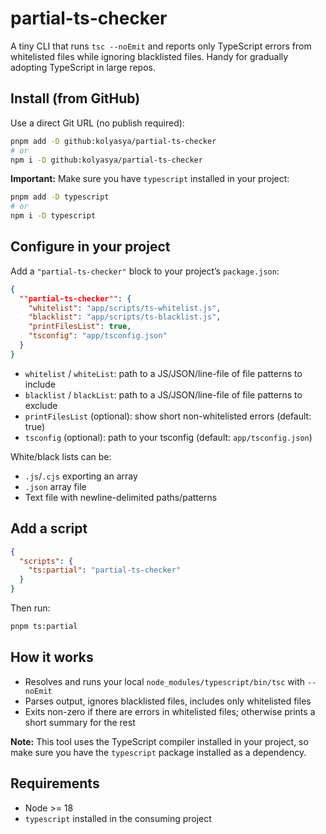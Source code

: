 # partial-ts-checker

A tiny CLI that runs `tsc --noEmit` and reports only TypeScript errors from whitelisted files while ignoring blacklisted files. Handy for gradually adopting TypeScript in large repos.

## Install (from GitHub)

Use a direct Git URL (no publish required):

```sh
pnpm add -D github:kolyasya/partial-ts-checker
# or
npm i -D github:kolyasya/partial-ts-checker
```

**Important:** Make sure you have `typescript` installed in your project:

```sh
pnpm add -D typescript
# or
npm i -D typescript
```

## Configure in your project

Add a `"partial-ts-checker"` block to your project’s `package.json`:

```json
{
  ""partial-ts-checker"": {
    "whitelist": "app/scripts/ts-whitelist.js",
    "blacklist": "app/scripts/ts-blacklist.js",
    "printFilesList": true,
    "tsconfig": "app/tsconfig.json"
  }
}
```

- `whitelist` / `whiteList`: path to a JS/JSON/line-file of file patterns to include
- `blacklist` / `blackList`: path to a JS/JSON/line-file of file patterns to exclude
- `printFilesList` (optional): show short non-whitelisted errors (default: true)
- `tsconfig` (optional): path to your tsconfig (default: `app/tsconfig.json`)

White/black lists can be:

- `.js`/`.cjs` exporting an array
- `.json` array file
- Text file with newline-delimited paths/patterns

## Add a script

```json
{
  "scripts": {
    "ts:partial": "partial-ts-checker"
  }
}
```

Then run:

```sh
pnpm ts:partial
```

## How it works

- Resolves and runs your local `node_modules/typescript/bin/tsc` with `--noEmit`
- Parses output, ignores blacklisted files, includes only whitelisted files
- Exits non-zero if there are errors in whitelisted files; otherwise prints a short summary for the rest

**Note:** This tool uses the TypeScript compiler installed in your project, so make sure you have the `typescript` package installed as a dependency.

## Requirements

- Node >= 18
- `typescript` installed in the consuming project
